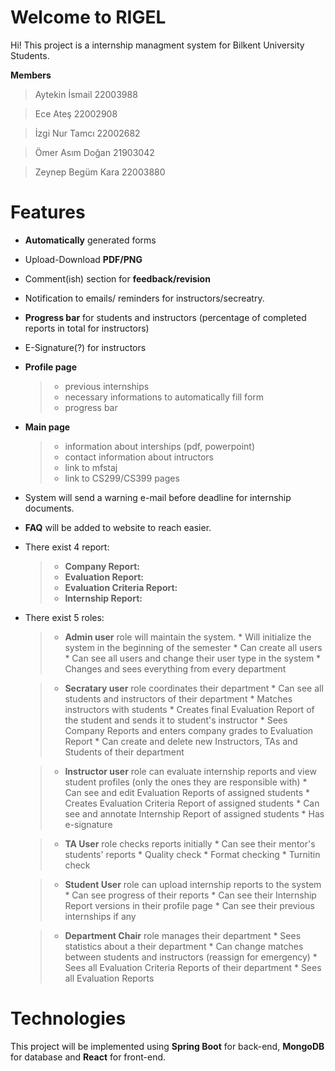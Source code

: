 # Welcome to RIGEL

Hi! This project is a internship managment system for Bilkent University Students.

**Members**
> Aytekin İsmail 22003988

> Ece Ateş 22002908

> İzgi Nur Tamcı 22002682

> Ömer Asım Doğan 21903042

> Zeynep Begüm Kara 22003880


# Features

-	**Automatically** generated forms

- 	Upload-Download **PDF/PNG**

- 	Comment(ish) section for **feedback/revision**

- 	Notification to emails/ reminders for instructors/secreatry.

- 	**Progress bar** for students and instructors (percentage of completed reports in total for instructors)

-  	E-Signature(?) for instructors

-   **Profile page**
	>  - previous internships
	> - necessary informations to automatically fill form
	> - progress bar
    
-   **Main page** 
  	> - information about interships (pdf, powerpoint)
  	> - contact information about intructors
  	> - link to mfstaj
  	> - link to CS299/CS399 pages

-   System will send a warning e-mail before deadline for internship documents.
    
-   **FAQ** will be added to website to reach easier.
    
-   There exist 4 report:
   	> - **Company Report:** 
	> - **Evaluation Report:** 
	> - **Evaluation Criteria Report:**
	> - **Internship Report:**
	
-   There exist 5 roles:
	> -  **Admin user** role will maintain the system.
		* Will initialize the system in the beginning of the semester
		* Can create all users
		* Can see all users and change their user type in the system
		* Changes and sees everything from every department
		
	> - **Secratary user** role coordinates their department
		* Can see all students and instructors of their department
		* Matches instructors with students
		* Creates final Evaluation Report of the student and sends it to student's instructor
		* Sees Company Reports and enters company grades to Evaluation Report
		* Can create and delete new Instructors, TAs and Students of their department

	> -  **Instructor user** role can evaluate internship reports and view student profiles (only the ones they are responsible with)
		* Can see and edit Evaluation Reports of assigned students
		* Creates Evaluation Criteria Report of assigned students
		* Can see and annotate Internship Report of assigned students
		* Has e-signature
		
	> - **TA User** role checks reports initially 
		* Can see their mentor's students' reports
	 	* Quality check
		* Format checking
		* Turnitin check
	
	> - **Student User** role can upload internship reports to the system
		* Can see progress of their reports
		* Can see their Internship Report versions in their profile page
		* Can see their previous internships if any


	>- **Department Chair** role manages their department
		* Sees statistics about a their department
		* Can change matches between students and instructors (reassign for emergency)
		* Sees all Evaluation Criteria Reports of their department
		* Sees all Evaluation Reports
	

# Technologies
This project will be implemented using **Spring Boot** for back-end, **MongoDB** for database and **React** for front-end.
